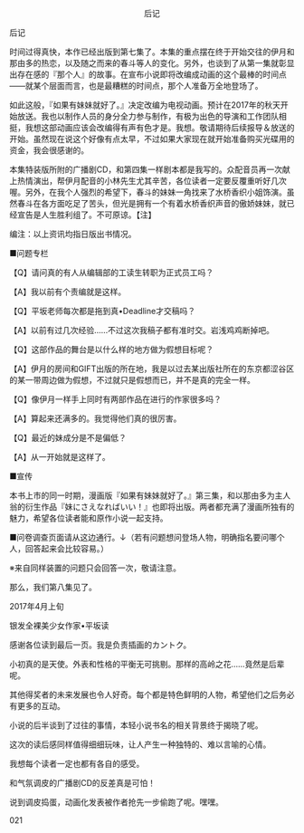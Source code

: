 <p align="center">后记</p>

后记

时间过得真快，本作已经出版到第七集了。本集的重点摆在终于开始交往的伊月和那由多的热恋，以及随之而来的春斗等人的变化。另外，也谈到了从第一集就彰显出存在感的『那个人』的故事。在宣布小说即将改编成动画的这个最棒的时间点——就某个层面而言，也是最糟糕的时间点，那个人准备万全地登场了。

如此这般，『如果有妹妹就好了。』决定改编为电视动画。预计在2017年的秋天开始放送。我也以制作人员的身分全力参与制作，有极为出色的导演和工作团队相挺，我想这部动画应该会改编得有声有色才是。我想。敬请期待后续报导＆放送的开始。虽然现在说这个好像有点太早，不过如果大家现在就开始准备购买光碟用的资金，我会很感谢的。

本集特装版所附的广播剧CD，和第四集一样剧本都是我写的。众配音员再一次献上热情演出，帮伊月配音的小林先生尤其辛苦，各位读者一定要反覆重听好几次喔。另外，在我个人强烈的希望下，春斗的妹妹一角找来了水桥香织小姐饰演。虽然春斗在各方面吃足了苦头，但光是拥有一个有着水桥香织声音的傲娇妹妹，就已经宣告是人生胜利组了。不可原谅。【注】

编注：以上资讯均指日版出书情况。

■问题专栏

【Q】请问真的有人从编辑部的工读生转职为正式员工吗？

【A】我以前有个责编就是这样。

【Q】平坂老师每次都是拖到真•Deadline才交稿吗？

【A】以前有过几次经验……不过这次我稿子都有准时交。岩浅鸡鸡断掉吧。

【Q】这部作品的舞台是以什么样的地方做为假想目标呢？

【A】伊月的房间和GIFT出版的所在地，我是以过去某出版社所在的东京都涩谷区的某一带周边做为假想，不过就只是假想而已，并不是真的完全一样。

【Q】像伊月一样手上同时有两部作品在进行的作家很多吗？

【A】算起来还满多的。我觉得他们真的很厉害。

【Q】最近的妹成分是不是偏低？

【A】从一开始就是这样了。

■宣传

本书上市的同一时期，漫画版『如果有妹妹就好了。』第三集，和以那由多为主人翁的衍生作品『妹にさえなればいい！』也即将出版。两者都充满了漫画所独有的魅力，希望各位读者能和原作小说一起支持。

■问卷调查页面请从这边通行。↓（若有问题想问登场人物，明确指名要问哪个人，回答起来会比较容易。）

※来自同样装置的问题只会回答一次，敬请注意。



那么，我们第八集见了。

2017年4月上旬

银发全裸美少女作家•平坂读

感谢各位读到最后一页。我是负责插画的カントク。

小初真的是天使。外表和性格的平衡无可挑剔。那样的高岭之花……竟然是后辈呢。

其他得奖者的未来发展也令人好奇。每个都是特色鲜明的人物，希望他们之后务必有更多的互动。

小说的后半谈到了过往的事情，本轻小说书名的相关背景终于揭晓了呢。

这次的读后感同样值得细细玩味，让人产生一种独特的、难以言喻的心情。

我想每个读者一定也都有各自的感受。

和气氛调皮的广播剧CD的反差真是可怕！

说到调皮捣蛋，动画化发表被作者抢先一步偷跑了呢。嘿嘿。

021


